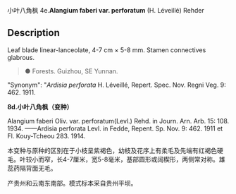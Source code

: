 小叶八角枫
4e.**Alangium faberi var. perforatum** (H. Léveillé) Rehder

## Description
Leaf blade linear-lanceolate, 4-7 cm × 5-8 mm. Stamen connectives glabrous.


> ● Forests. Guizhou, SE Yunnan.

  "Synonym": "*Ardisia perforata* H. Léveillé, Repert. Spec. Nov. Regni Veg. 9: 462. 1911.

**8d.小叶八角枫（变种）**

Alangium faberi Oliv. var. perforatum(Levl.) Rehd. in Journ. Arn. Arb. 15: 108. 1934. ——Ardisia perforata Levl. in Fedde, Repent. Sp. Nov. 9: 462. 1911 et Fl. Kouy-Tcheou 283. 1914.

本变种与原种的区别在于小枝呈紫褐色，幼枝及花序上有柔毛及先端有红褐色硬毛。叶较小而窄，长4-7厘米，宽5-8毫米，基部圆形或阔楔形，两侧常对称。雄蕊药隔背面无毛。

产贵州和云南东南部。模式标本采自贵州平坝。
